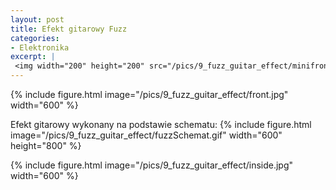 ```yaml
---
layout: post
title: Efekt gitarowy Fuzz
categories:
- Elektronika
excerpt: |
 <img width="200" height="200" src="/pics/9_fuzz_guitar_effect/minifront.jpg"> 
---
```


{% include figure.html image="/pics/9_fuzz_guitar_effect/front.jpg" width="600" %}

Efekt gitarowy wykonany na podstawie schematu:
{% include figure.html image="/pics/9_fuzz_guitar_effect/fuzzSchemat.gif" width="600" height="800" %}

{% include figure.html image="/pics/9_fuzz_guitar_effect/inside.jpg" width="600" %}